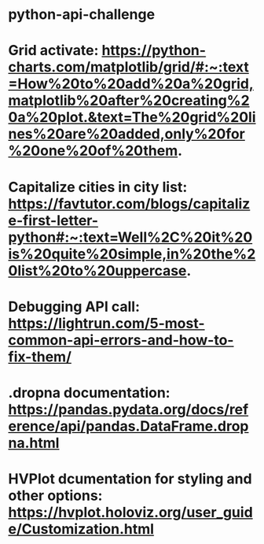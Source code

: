 # python-api-challenge

# Grid activate: https://python-charts.com/matplotlib/grid/#:~:text=How%20to%20add%20a%20grid,matplotlib%20after%20creating%20a%20plot.&text=The%20grid%20lines%20are%20added,only%20for%20one%20of%20them.

# Capitalize cities in city list: https://favtutor.com/blogs/capitalize-first-letter-python#:~:text=Well%2C%20it%20is%20quite%20simple,in%20the%20list%20to%20uppercase.

# Debugging API call: https://lightrun.com/5-most-common-api-errors-and-how-to-fix-them/

# .dropna documentation: https://pandas.pydata.org/docs/reference/api/pandas.DataFrame.dropna.html

# HVPlot dcumentation for styling and other options: https://hvplot.holoviz.org/user_guide/Customization.html

